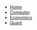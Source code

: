 * [Home](README.md)
* [Computer](Computer/README.md)
* [Economics](Economics/README.md)
* [Quant](Quant/README.md)
